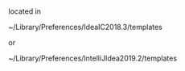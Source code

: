 #

located in

~/Library/Preferences/IdeaIC2018.3/templates

or

~/Library/Preferences/IntelliJIdea2019.2/templates
